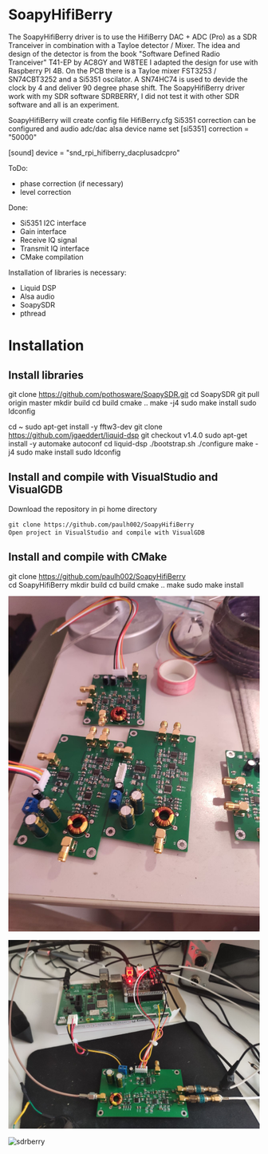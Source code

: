 # SoapyHifiBerry 
The SoapyHifiBerry driver is to use the HifiBerry DAC + ADC (Pro) as a SDR Tranceiver in combination with a Tayloe detector / Mixer.
The idea and design of the detector is from the book "Software Defined Radio Tranceiver" T41-EP by AC8GY and W8TEE
I adapted the design for use with Raspberry PI 4B. On the PCB there is a Tayloe mixer FST3253 / SN74CBT3252 and a Si5351 oscilator.
A SN74HC74 is used to devide the clock by 4 and deliver 90 degree phase shift.
The SoapyHifiBerry driver work with my SDR software SDRBERRY, I did not test it with other SDR software and all is an experiment.

SoapyHifiBerry will create config file HifiBerry.cfg Si5351 correction can be configured and audio adc/dac alsa device name set
[si5351]
correction = "50000"

[sound]
device = "snd_rpi_hifiberry_dacplusadcpro"


ToDo:
- phase correction (if necessary)
- level correction

Done:
- Si5351 I2C interface
- Gain interface
- Receive IQ signal
- Transmit IQ interface
- CMake compilation

Installation of libraries is necessary:
- Liquid DSP
- Alsa audio
- SoapySDR
- pthread

# Installation

## Install libraries

git clone https://github.com/pothosware/SoapySDR.git
cd SoapySDR
git pull origin master
mkdir build
cd build
cmake ..
make -j4
sudo make install
sudo ldconfig

cd ~
sudo apt-get install -y fftw3-dev
git clone https://github.com/jgaeddert/liquid-dsp
git checkout v1.4.0
sudo apt-get install -y automake autoconf
cd liquid-dsp
./bootstrap.sh
./configure
make -j4
sudo make install
sudo ldconfig


## Install and compile with VisualStudio and VisualGDB
Download the repository in pi home directory  
```
git clone https://github.com/paulh002/SoapyHifiBerry  
Open project in VisualStudio and compile with VisualGDB

```

## Install and compile with CMake

git clone https://github.com/paulh002/SoapyHifiBerry  
cd SoapyHifiBerry
mkdir build
cd build
cmake ..
make
sudo make install


![Tayloe](https://github.com/paulh002/SoapyHifiBerry/blob/master/Tayloe.jpg)

![sdrberry](https://github.com/paulh002/SoapyHifiBerry/blob/master/HifiBerry%20Tayloe.jpg)

![sdrberry](https://github.com/paulh002/sdrberry/blob/master/rb_tranceiver.jpg)